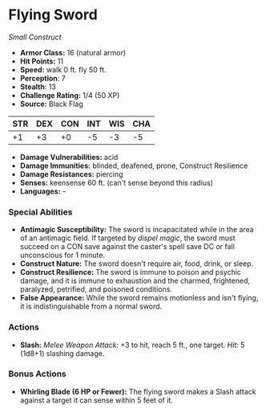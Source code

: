 # Flying Sword

*Small* *Construct*

- **Armor Class:** 16 (natural armor)
- **Hit Points:** 11 
- **Speed:** walk 0 ft. fly 50 ft.
- **Perception**: 7
- **Stealth**: 13
- **Challenge Rating:** 1/4 (50 XP)
- **Source:** Black Flag

| STR | DEX | CON | INT | WIS | CHA |
| --- | --- | --- | --- | --- | --- |
| +1 | +3 | +0 | -5 | -3 | -5 |

- **Damage Vulnerabilities:** acid
- **Damage Immunities:** blinded, deafened, prone, Construct Resilience
- **Damage Resistances:** piercing
- **Senses:** keensense 60 ft. (can't sense beyond this radius)
- **Languages:** -

### Special Abilities

- **Antimagic Susceptibility:** The sword is incapacitated while in the area of an antimagic field. If targeted by _dispel magic_, the sword must succeed on a CON save against the caster's spell save DC or fall unconscious for 1 minute.
- **Construct Nature:** The sword doesn't require air, food, drink, or sleep.
- **Construct Resilience:** The sword is immune to poison and psychic damage, and it is immune to exhaustion and the charmed, frightened, paralyzed, petrified, and poisoned conditions.
- **False Appearance:** While the sword remains motionless and isn't flying, it is indistinguishable from a normal sword.

### Actions

- **Slash:** _Melee Weapon Attack:_ +3 to hit, reach 5 ft., one target. _Hit:_ 5 (1d8+1) slashing damage.

### Bonus Actions

- **Whirling Blade (6 HP or Fewer):** The flying sword makes a Slash attack against a target it can sense within 5 feet of it.
